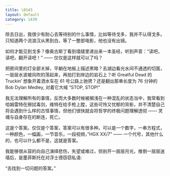 ```yaml
---
title: \0143
layout: default
category: 1439
---
```


除去日出，我很少有耐心去等待别的什么事情，比如等待戈多，我并不认得戈多。只知道两个流浪汉从黑到白，等了一整部电影，他也没有出镜。

如何才能见到戈多？像奥古斯丁看到墙缝里递出来一本圣经，听到声音：“读吧，读吧，翻开读吧！” —— 仅仅是这样就可以了吗？

把房间里的灯全部关掉，平躺在地板上描述黑暗？去湖边看光水间不通透的切面，一层层水波被风吹的荡起来，再拍打到岸边的岩石上？听 Greatful Dead 的 Truckin’ 想象开着洒水车在 61 号公路上驰骋？还是翻出那串长度为 76 分钟的 Bob Dylan Medley, 对着它大喊 “STOP, STOP!” 

我无法理解所有的事情，反而大多数时候被搁浅在一种混乱的状态当中，我常看到哈姆雷特在擦拭毒剑，维特在给手枪上膛，这些可怜又忧郁的背影，并不清楚自己将会遇到什么样的古怪事情，但他们很快就会将哲学的终极问题理解透彻 —— 灵魂与自身存在的断连，死亡。

这是个答案。仅仅是个答案，答案可以有很多种。可以是一个数字，一串方程式，一种颜色，一幅画，一节音乐，一段视频，”HGX XX/7” —— 一个代号，其他什么的，也可以什么都不是，这就是答案。

我能够很从容的向自己演绎悲伤，失望或难过，但剖开一层层月光，推倒一层层迷墙后，是墨菲斯托在对浮士德窃窃私语:

 “去找到一切问题的答案。”
